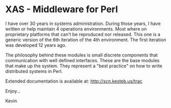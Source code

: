 XAS - Middleware for Perl
==========================

I have over 30 years in systems administration. During those years, I
have written or help maintain 4 operations environments. Most where on
proprietary platforms that can't be reproduced nor released. This one is 
a generic version of the 6th iteration of the 4th environment. The
first iteration was developed 12 years ago.

The philosophy behind these modules is small discrete components that
communication with well defined interfaces. These are the base modules that 
make up the system. They represent a "best practice" on how to write 
distributed systems in Perl. 

Extended documentation is available at: http://scn.kesteb.us/trac

Enjoy...

Kevin

